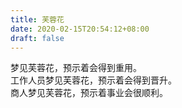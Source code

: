 ```yaml
---
title: 芙蓉花
date: 2020-02-15T20:54:12+08:00
draft: false
---
```


梦见芙蓉花，预示着会得到重用。<br>
工作人员梦见芙蓉花，预示着会得到晋升。<br>
商人梦见芙蓉花，预示着事业会很顺利。<br>
